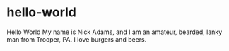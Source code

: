 # hello-world
Hello World
My name is Nick Adams, and I am an amateur, bearded, lanky man from Trooper, PA.
I love burgers and beers.
